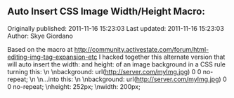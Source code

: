 ## Auto Insert CSS Image Width/Height Macro: 
Originally published: 2011-11-16 15:23:03 
Last updated: 2011-11-16 15:23:03 
Author: Skye Giordano 
 
Based on the macro at http://community.activestate.com/forum/html-editing-img-tag-expansion-etc I hacked together this alternate version that will auto insert the width: and height: of an image background in a CSS rule turning this:\n\nbackground: url(http://server.com/myImg.jpg) 0 0 no-repeat;\n\n...into this:\n\nbackground: url(http://server.com/myImg.jpg) 0 0 no-repeat;\nheight: 252px;\nwidth: 200px;